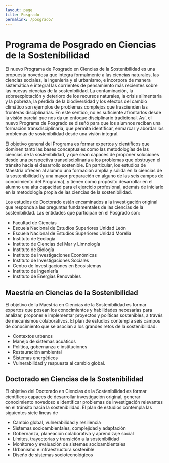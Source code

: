 ```yaml
---
layout: page
title: Posgrado
permalink: /posgrado/
---
```


# Programa de Posgrado en Ciencias de la Sostenibilidad

El nuevo Programa de Posgrado en Ciencias de la Sostenibilidad es una
propuesta novedosa que integra formalmente a las ciencias naturales,
las ciencias sociales, la ingeniería y el urbanismo, e incorpora de
manera sistemática e integral las corrientes de pensamiento más
recientes sobre las nuevas ciencias de la sostenibilidad. La
contaminación, la sobreexplotación y deterioro de los recursos
naturales, la crisis alimentaria y la pobreza, la pérdida de la
biodiversidad y los efectos del cambio climático son ejemplos de
problemas complejos que trascienden las fronteras disciplinarias. En
este sentido, no es suficiente afrontarlos desde la visión parcial que
nos da un enfoque disciplinario tradicional. Así, el nuevo Programa de
Posgrado se diseñó para que los alumnos reciban una formación
transdisciplinaria, que permita identificar, enmarcar y abordar los
problemas de sostenibilidad desde una visión integral.

El objetivo general del Programa es formar expertos y científicos que
dominen tanto las bases conceptuales como las metodologías de las
ciencias de la sostenibilidad, y que sean capaces de proponer
soluciones desde una perspectiva transdisciplinaria a los problemas
que obstruyen el tránsito hacia el desarrollo sostenible. En
particular, los estudios de Maestría ofrecen al alumno una formación
amplia y sólida en la ciencias de la sostenibilidad (y una mayor
preparación en alguno de las seis campos de conocimiento del
Programa), y tienen como propósito desarrollar en el alumno una alta
capacidad para el ejercicio profesional, además de iniciarlo en la
metodología propia de las ciencias de la sostenibilidad.

Los estudios de Doctorado están encaminados a la investigación
original que responda a las preguntas fundamentales de las ciencias de
la sostenibilidad. Las entidades que participan en el Posgrado son:

- Facultad de Ciencias
- Escuela Nacional de Estudios Superiores Unidad León
- Escuela Nacional de Estudios Superiores Unidad Morelia
- Instituto de Ecología
- Instituto de Ciencias del Mar y Limnología
- Instituto de Biología
- Instituto de Investigaciones Económicas
- Instituto de Investigaciones Sociales
- Centro de Investigaciones en Ecosistemas
- Instituto de Ingeniería
- Instituto de Energías Renovables

## Maestría en Ciencias de la Sostenibilidad

El objetivo de la Maestría en Ciencias de la Sostenibilidad es formar
expertos que posean los conocimientos y habilidades necesarias para
analizar, proponer e implementar proyectos y políticas sostenibles, a
través de mecanismos colaborativos. El plan de estudios contempla seis
campos de conocimiento que se asocian a los grandes retos de la
sostenibilidad:

- Contextos urbanos
- Manejo de sistemas acuáticos
- Política, gobernanza e instituciones
- Restauración ambiental
- Sistemas energéticos
- Vulnerabilidad y respuesta al cambio global.


## Doctorado en Ciencias de la Sostenibilidad

El objetivo del Doctorado en Ciencias de la Sostenibilidad es formar
científicos capaces de desarrollar investigación original, generar
conocimiento novedoso e identificar problemas de investigación
relevantes en el tránsito hacia la sostenibilidad. El plan de estudios
contempla las siguientes siete líneas de 
- Cambio global, vulnerabilidad y resiliencia
- Sistemas socioambientales, complejidad y adaptación
- Gobernanza, planeación colaborativa y aprendizaje social
- Límites, trayectorias y transición a la sostenibilidad
- Monitoreo y evaluación de sistemas socioambientales
- Urbanismo e infraestructura sostenible
- Diseño de sistemas sociotecnológicos
